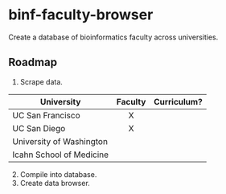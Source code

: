 # binf-faculty-browser

Create a database of bioinformatics faculty across universities.

## Roadmap

1. Scrape data.

| University | Faculty | Curriculum? |
| -- |:--:|:--:|
| UC San Francisco | X |  |
| UC San Diego | X |  |
| University of Washington |  |  |
| Icahn School of Medicine |  |  |

2. Compile into database.
3. Create data browser.
